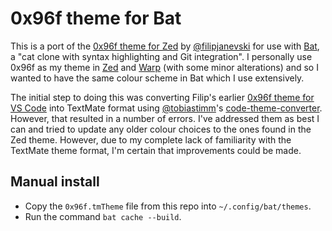 # 0x96f theme for Bat

This is a port of the [0x96f theme for Zed](https://github.com/filipjanevski/zed-theme) by
[@filipjanevski](https://github.com/filipjanevski) for use with
[Bat](https://github.com/sharkdp/bat), a "cat clone with syntax highlighting and
Git integration". I personally use 0x96f as my theme in [Zed](https://zed.dev/) and
[Warp](https://www.warp.dev/) (with some minor alterations)
and so I wanted to have the same colour scheme in Bat which I use extensively.

The initial step to doing this was converting Filip's earlier
[0x96f theme for VS Code](https://github.com/filipjanevski/0x96f-vscode-theme) into TextMate
format using [@tobiastimm](https://github.com/tobiastimm)'s
[code-theme-converter](https://github.com/tobiastimm/code-theme-converter). However,
that resulted in a number of errors. I've addressed them as best I can and tried to update
any older colour choices to the ones found in the Zed theme. However, due to my complete lack
of familiarity with the TextMate theme format, I'm certain that improvements could be made.

## Manual install

- Copy the `0x96f.tmTheme` file from this repo into `~/.config/bat/themes`.
- Run the command `bat cache --build`.
